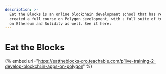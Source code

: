 ```yaml
---
description: >-
  Eat the Blocks is an online blockchain development school that has recently
  created a full course on Polygon development, with a full suite of tutorials
  on Ethereum and Solidity as well. See it here:
---
```


# Eat the Blocks

{% embed url="https://eattheblocks-pro.teachable.com/p/live-training-2-develop-blockchain-apps-on-polygon" %}
